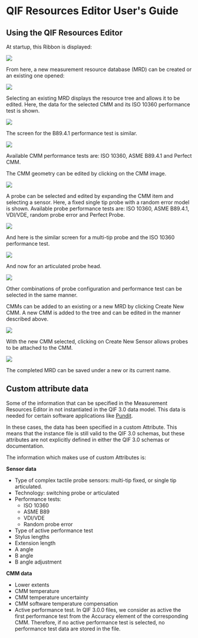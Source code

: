 # QIF Resources Editor User's Guide

## Using the QIF Resources Editor

At startup, this Ribbon is displayed:

![](img/ui01.png)
 
From here, a new measurement resource database (MRD) can be created or an existing one opened:

![](img/ui02.png)

Selecting an existing MRD displays the resource tree and allows it to be edited.  Here, the data for the selected CMM and its ISO 10360 performance test is shown. 

![](img/ui03.png)

The screen for the B89.4.1 performance test is similar.

![](img/ui04.png)

Available CMM performance tests are: ISO 10360, ASME B89.4.1 and Perfect CMM.

The CMM geometry can be edited by clicking on the CMM image.  

![](img/ui05.png)
 
A probe can be selected and edited by expanding the CMM item and selecting a sensor.  Here, a fixed single tip probe with a random error model is shown.  Available probe performance tests are: ISO 10360, ASME B89.4.1, VDI/VDE, random probe error and Perfect Probe.

![](img/ui06.png)

And here is the similar screen for a multi-tip probe and the ISO 10360 performance test.

![](img/ui07.png)

And now for an articulated probe head.

![](img/ui08.png) 

Other combinations of probe configuration and performance test can be selected in the same manner.

CMMs can be added to an existing or a new MRD by clicking Create New CMM.  A new CMM is added to the tree and can be edited in the manner described above.

![](img/ui09.png)
 
With the new CMM selected, clicking on Create New Sensor allows probes to be attached to the CMM.

![](img/ui10.png)

The completed MRD can be saved under a new or its current name.

## Custom attribute data

Some of the information that can be specified in the Measurement Resources Editor in not instantiated in the QIF 3.0 data model. This data is needed for certain software applications like [Pundit](https://www.capvidia.com/products/pundit). 

In these cases, the data has been specified in a custom Attribute. This means that the instance file is still valid to the QIF 3.0 schemas, but these attributes are not explicitly defined in either the QIF 3.0 schemas or documentation. 

The information which makes use of custom Attributes is: 

**Sensor data**

* Type of complex tactile probe sensors: multi-tip fixed, or single tip articulated.
* Technology: switching probe or articulated
* Performance tests:
    * ISO 10360
    * ASME B89
    * VDI/VDE
    * Random probe error
* Type of active performance test
* Stylus lengths
* Extension length
* A angle
* B angle
* B angle adjustment

**CMM data**

* Lower extents
* CMM temperature
* CMM temperature uncertainty 
* CMM software temperature compensation
* Active performance test. In QIF 3.0.0 files, we consider as active the first performance test from the Accuracy element of the corresponding CMM. Therefore, if no active performance test is selected, no performance test data are stored in the file.

